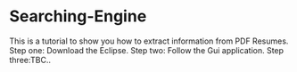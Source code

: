 # Searching-Engine
This is a tutorial to show you how to extract information from PDF Resumes.
Step one: Download the Eclipse.
Step two: Follow the Gui application.
Step three:TBC..
